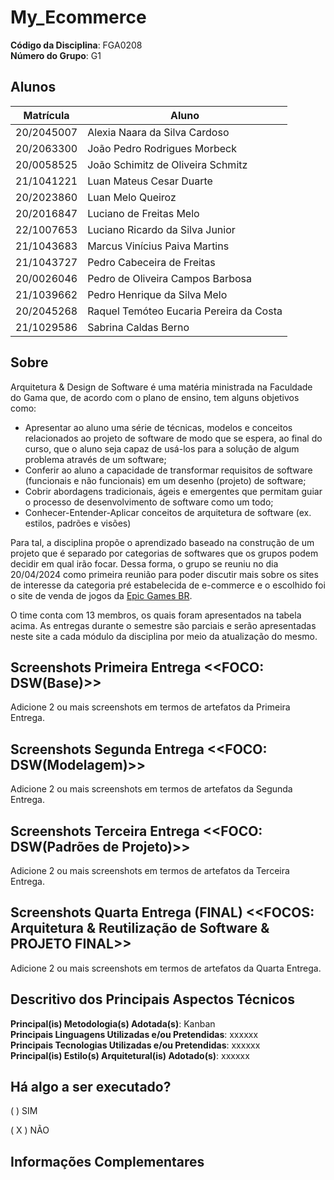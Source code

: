 # My_Ecommerce

**Código da Disciplina**: FGA0208<br>
**Número do Grupo**: G1<br>

## Alunos
| Matrícula  | Aluno                                   |
|------------|-----------------------------------------|
| 20/2045007 | Alexia Naara da Silva Cardoso           |
| 20/2063300 | João Pedro Rodrigues Morbeck            |
| 20/0058525 | João Schimitz de Oliveira Schmitz       |
| 21/1041221 | Luan Mateus Cesar Duarte                |
| 20/2023860 | Luan Melo Queiroz                       |
| 20/2016847 | Luciano de Freitas Melo                 |
| 22/1007653 | Luciano Ricardo da Silva Junior         |
| 21/1043683 | Marcus Vinícius Paiva Martins           |
| 21/1043727 | Pedro Cabeceira de Freitas              |
| 20/0026046 | Pedro de Oliveira Campos Barbosa        |
| 21/1039662 | Pedro Henrique da Silva Melo            |
| 20/2045268 | Raquel Temóteo Eucaria Pereira da Costa |
| 21/1029586 | Sabrina Caldas Berno                    |

## Sobre 

Arquitetura & Design de Software é uma matéria ministrada na Faculdade do Gama que, de acordo com o plano de ensino, tem alguns objetivos como:
-  Apresentar ao aluno uma série de técnicas, modelos e conceitos relacionados ao projeto de software de modo que se espera, ao final do curso, que o aluno seja capaz de usá-los para a solução de algum problema através de um software;
- Conferir ao aluno a capacidade de transformar requisitos de software (funcionais e não funcionais) em um desenho (projeto) de software;
- Cobrir abordagens tradicionais, ágeis e emergentes que permitam guiar o processo de desenvolvimento de software como um todo;
- Conhecer-Entender-Aplicar conceitos de arquitetura de software (ex. estilos, padrões e visões)

Para tal, a disciplina propõe o aprendizado baseado na construção de um projeto que é separado por categorias de softwares que os grupos podem decidir em qual irão focar. Dessa forma, o grupo se reuniu no dia 20/04/2024 como primeira reunião para poder discutir mais sobre os sites de interesse da categoria pré estabelecida de e-commerce e o escolhido foi o site de venda de jogos da [Epic Games BR](https://store.epicgames.com/pt-BR/).

O time conta com 13 membros, os quais foram apresentados na tabela acima. As entregas durante o semestre são parciais e serão apresentadas neste site a cada módulo da disciplina por meio da atualização do mesmo.

## Screenshots Primeira Entrega <<FOCO: DSW(Base)>>
Adicione 2 ou mais screenshots em termos de artefatos da Primeira Entrega.

## Screenshots Segunda Entrega <<FOCO: DSW(Modelagem)>>
Adicione 2 ou mais screenshots em termos de artefatos da Segunda Entrega.

## Screenshots Terceira Entrega <<FOCO: DSW(Padrões de Projeto)>>
Adicione 2 ou mais screenshots em termos de artefatos da Terceira Entrega.

## Screenshots Quarta Entrega (FINAL) <<FOCOS: Arquitetura & Reutilização de Software & PROJETO FINAL>>
Adicione 2 ou mais screenshots em termos de artefatos da Quarta Entrega.

## Descritivo dos Principais Aspectos Técnicos 
**Principal(is) Metodologia(s) Adotada(s)**: Kanban<br>
**Principais Linguagens Utilizadas e/ou Pretendidas**: xxxxxx<br>
**Principais Tecnologias Utilizadas e/ou Pretendidas**: xxxxxx<br>
**Principal(is) Estilo(s) Arquitetural(is) Adotado(s)**: xxxxxx<br>

## Há algo a ser executado?

( ) SIM

( X ) NÃO


## Informações Complementares 
